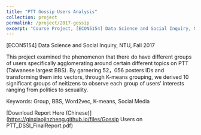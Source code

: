 ```yaml
---
title: "PTT Gossip Users Analysis"
collection: project
permalink: /project/2017-gossip
excerpt: "Course Project, [ECON5154] Data Science and Social Inquiry, NTU, Fall 2017"
---
```


[ECON5154] Data Science and Social Inquiry, NTU, Fall 2017

This project examined the phenomenon that there do have different groups of users specifically agglomerating around certain different topics on PTT (Taiwanese largest BBS). By garnering 52，056 posters IDs and transforming them into vectors, through K-means grouping, we derived 10 significant groups of neitizens to observe each group of users' interests ranging from politics to sexuality.

Keywords: Group, BBS, Word2vec, K-means, Social Media

[Download Report Here (Chinese)](https://ginxiaojinzheng.github.io/files/Gossip Users on PTT_DSSI_FinalReport.pdf)
